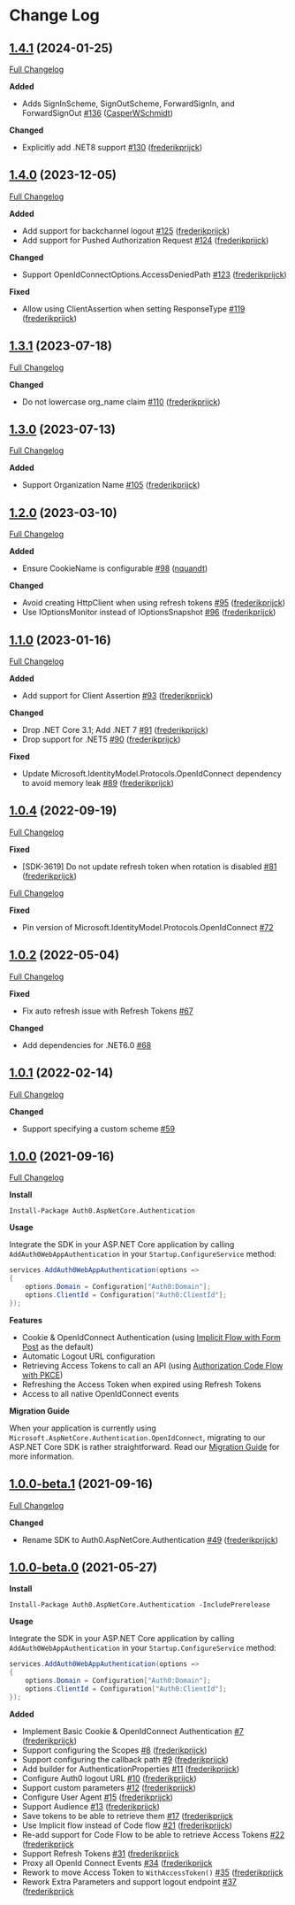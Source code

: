 # Change Log

## [1.4.1](https://github.com/auth0/auth0-aspnetcore-authentication/tree/1.4.1) (2024-01-25)
[Full Changelog](https://github.com/auth0/auth0-aspnetcore-authentication/compare/1.4.0...1.4.1)

**Added**
- Adds SignInScheme, SignOutScheme, ForwardSignIn, and ForwardSignOut [\#136](https://github.com/auth0/auth0-aspnetcore-authentication/pull/136) ([CasperWSchmidt](https://github.com/CasperWSchmidt))

**Changed**
- Explicitly add .NET8 support [\#130](https://github.com/auth0/auth0-aspnetcore-authentication/pull/130) ([frederikprijck](https://github.com/frederikprijck))

## [1.4.0](https://github.com/auth0/auth0-aspnetcore-authentication/tree/1.4.0) (2023-12-05)
[Full Changelog](https://github.com/auth0/auth0-aspnetcore-authentication/compare/1.3.1...1.4.0)

**Added**
- Add support for backchannel logout [\#125](https://github.com/auth0/auth0-aspnetcore-authentication/pull/125) ([frederikprijck](https://github.com/frederikprijck))
- Add support for Pushed Authorization Request [\#124](https://github.com/auth0/auth0-aspnetcore-authentication/pull/124) ([frederikprijck](https://github.com/frederikprijck))

**Changed**
- Support OpenIdConnectOptions.AccessDeniedPath [\#123](https://github.com/auth0/auth0-aspnetcore-authentication/pull/123) ([frederikprijck](https://github.com/frederikprijck))

**Fixed**
- Allow using ClientAssertion when setting ResponseType [\#119](https://github.com/auth0/auth0-aspnetcore-authentication/pull/119) ([frederikprijck](https://github.com/frederikprijck))

## [1.3.1](https://github.com/auth0/auth0-aspnetcore-authentication/tree/1.3.1) (2023-07-18)
[Full Changelog](https://github.com/auth0/auth0-aspnetcore-authentication/compare/1.3.0...1.3.1)

**Changed**
- Do not lowercase org_name claim [\#110](https://github.com/auth0/auth0-aspnetcore-authentication/pull/110) ([frederikprijck](https://github.com/frederikprijck))

## [1.3.0](https://github.com/auth0/auth0-aspnetcore-authentication/tree/1.3.0) (2023-07-13)
[Full Changelog](https://github.com/auth0/auth0-aspnetcore-authentication/compare/1.2.0...1.3.0)

**Added**
- Support Organization Name [\#105](https://github.com/auth0/auth0-aspnetcore-authentication/pull/105) ([frederikprijck](https://github.com/frederikprijck))

## [1.2.0](https://github.com/auth0/auth0-aspnetcore-authentication/tree/1.2.0) (2023-03-10)
[Full Changelog](https://github.com/auth0/auth0-aspnetcore-authentication/compare/1.1.0...1.2.0)

**Added**
- Ensure CookieName is configurable [\#98](https://github.com/auth0/auth0-aspnetcore-authentication/pull/98) ([nquandt](https://github.com/nquandt))

**Changed**
- Avoid creating HttpClient when using refresh tokens [\#95](https://github.com/auth0/auth0-aspnetcore-authentication/pull/95) ([frederikprijck](https://github.com/frederikprijck))
- Use IOptionsMonitor instead of IOptionsSnapshot [\#96](https://github.com/auth0/auth0-aspnetcore-authentication/pull/96) ([frederikprijck](https://github.com/frederikprijck))

## [1.1.0](https://github.com/auth0/auth0-aspnetcore-authentication/tree/1.1.0) (2023-01-16)
[Full Changelog](https://github.com/auth0/auth0-aspnetcore-authentication/compare/1.0.4...1.1.0)

**Added**
- Add support for Client Assertion [\#93](https://github.com/auth0/auth0-aspnetcore-authentication/pull/93) ([frederikprijck](https://github.com/frederikprijck))

**Changed**
- Drop .NET Core 3.1; Add .NET 7 [\#91](https://github.com/auth0/auth0-aspnetcore-authentication/pull/91) ([frederikprijck](https://github.com/frederikprijck))
- Drop support for .NET5 [\#90](https://github.com/auth0/auth0-aspnetcore-authentication/pull/90) ([frederikprijck](https://github.com/frederikprijck))

**Fixed**
- Update Microsoft.IdentityModel.Protocols.OpenIdConnect dependency to avoid memory leak [\#89](https://github.com/auth0/auth0-aspnetcore-authentication/pull/89) ([frederikprijck](https://github.com/frederikprijck))

## [1.0.4](https://github.com/auth0/auth0-aspnetcore-authentication/tree/1.0.4) (2022-09-19)
[Full Changelog](https://github.com/auth0/auth0-aspnetcore-authentication/compare/1.0.3...1.0.4)

**Fixed**
- [SDK-3619] Do not update refresh token when rotation is disabled [\#81](https://github.com/auth0/auth0-aspnetcore-authentication/pull/81) ([frederikprijck](https://github.com/frederikprijck))

[Full Changelog](https://github.com/auth0/auth0-aspnetcore-authentication/compare/1.0.2...1.0.3)

**Fixed**
- Pin version of Microsoft.IdentityModel.Protocols.OpenIdConnect [\#72](https://github.com/auth0/auth0-aspnetcore-authentication/pull/72)

## [1.0.2](https://github.com/auth0/auth0-aspnetcore-authentication/tree/1.0.2) (2022-05-04)

[Full Changelog](https://github.com/auth0/auth0-aspnetcore-authentication/compare/1.0.1...1.0.2)

**Fixed**
- Fix auto refresh issue with Refresh Tokens [\#67](https://github.com/auth0/auth0-aspnetcore-authentication/pull/67)

**Changed**
- Add dependencies for .NET6.0 [\#68](https://github.com/auth0/auth0-aspnetcore-authentication/pull/68)

## [1.0.1](https://github.com/auth0/auth0-aspnetcore-authentication/tree/1.0.1) (2022-02-14)

[Full Changelog](https://github.com/auth0/auth0-aspnetcore-authentication/compare/1.0.0...1.0.1)

**Changed**
- Support specifying a custom scheme [\#59](https://github.com/auth0/auth0-aspnetcore-authentication/pull/59)

## [1.0.0](https://github.com/auth0/auth0-aspnetcore-authentication/tree/1.0.0-beta.1) (2021-09-16)

[Full Changelog](https://github.com/auth0/auth0-aspnetcore-authentication/compare/1.0.0-beta.1...1.0.0)

**Install**

```
Install-Package Auth0.AspNetCore.Authentication
```

**Usage**

Integrate the SDK in your ASP.NET Core application by calling `AddAuth0WebAppAuthentication` in your `Startup.ConfigureService` method:

```csharp
services.AddAuth0WebAppAuthentication(options =>
{
    options.Domain = Configuration["Auth0:Domain"];
    options.ClientId = Configuration["Auth0:ClientId"];
});
```

**Features**
- Cookie & OpenIdConnect Authentication (using [Implicit Flow with Form Post](https://auth0.com/docs/authorization/flows/implicit-flow-with-form-post) as the default)
- Automatic Logout URL configuration
- Retrieving Access Tokens to call an API (using [Authorization Code Flow with PKCE](https://auth0.com/docs/authorization/flows/authorization-code-flow-with-proof-key-for-code-exchange-pkce))
- Refreshing the Access Token when expired using Refresh Tokens
- Access to all native OpenIdConnect events

**Migration Guide**

When your application is currently using `Microsoft.AspNetCore.Authentication.OpenIdConnect`, migrating to our ASP.NET Core SDK is rather straightforward. Read our [Migration Guide](MIGRATION.md) for more information.

## [1.0.0-beta.1](https://github.com/auth0/auth0-aspnetcore-authentication/tree/1.0.0-beta.1) (2021-09-16)

[Full Changelog](https://github.com/auth0/auth0-aspnetcore-authentication/compare/1.0.0-beta.0...1.0.0-beta.1)

**Changed**
- Rename SDK to Auth0.AspNetCore.Authentication [#49](https://github.com/auth0/auth0-aspnetcore-authentication/pull/49) ([frederikprijck](https://github.com/frederikprijck))

## [1.0.0-beta.0](https://github.com/auth0/auth0-aspnetcore-authentication/tree/1.0.0-beta.0) (2021-05-27)

**Install**

```
Install-Package Auth0.AspNetCore.Authentication -IncludePrerelease
```

**Usage**

Integrate the SDK in your ASP.NET Core application by calling `AddAuth0WebAppAuthentication` in your `Startup.ConfigureService` method:

```csharp
services.AddAuth0WebAppAuthentication(options =>
{
    options.Domain = Configuration["Auth0:Domain"];
    options.ClientId = Configuration["Auth0:ClientId"];
});
```

**Added**

- Implement Basic Cookie & OpenIdConnect Authentication [#7](https://github.com/auth0/auth0-aspnetcore-authentication/pull/7) ([frederikprijck](https://github.com/frederikprijck))
- Support configuring the Scopes [#8](https://github.com/auth0/auth0-aspnetcore-authentication/pull/8) ([frederikprijck](https://github.com/frederikprijck))
- Support configuring the callback path [#9](https://github.com/auth0/auth0-aspnetcore-authentication/pull/9) ([frederikprijck](https://github.com/frederikprijck))
- Add builder for AuthenticationProperties [#11](https://github.com/auth0/auth0-aspnetcore-authentication/pull/11) ([frederikprijck](https://github.com/frederikprijck))
- Configure Auth0 logout URL [#10](https://github.com/auth0/auth0-aspnetcore-authentication/pull/10) ([frederikprijck](https://github.com/frederikprijck))
- Support custom parameters [#12](https://github.com/auth0/auth0-aspnetcore-authentication/pull/12) ([frederikprijck](https://github.com/frederikprijck))
- Configure User Agent [#15](https://github.com/auth0/auth0-aspnetcore-authentication/pull/15) ([frederikprijck](https://github.com/frederikprijck))
- Support Audience [#13](https://github.com/auth0/auth0-aspnetcore-authentication/pull/13) ([frederikprijck](https://github.com/frederikprijck))
- Save tokens to be able to retrieve them [#17](https://github.com/auth0/auth0-aspnetcore-authentication/pull/17) ([frederikprijck](https://github.com/frederikprijck)
- Use Implicit flow instead of Code flow [#21](https://github.com/auth0/auth0-aspnetcore-authentication/pull/21) ([frederikprijck](https://github.com/frederikprijck))
- Re-add support for Code Flow to be able to retrieve Access Tokens [#22](https://github.com/auth0/auth0-aspnetcore-authentication/pull/22) ([frederikprijck](https://github.com/frederikprijck)
- Support Refresh Tokens [#31](https://github.com/auth0/auth0-aspnetcore-authentication/pull/31) ([frederikprijck](https://github.com/frederikprijck)
- Proxy all OpenId Connect Events [#34](https://github.com/auth0/auth0-aspnetcore-authentication/pull/34) ([frederikprijck](https://github.com/frederikprijck)
- Rework to move Access Token to `WithAccessToken()` [#35](https://github.com/auth0/auth0-aspnetcore-authentication/pull/35) ([frederikprijck](https://github.com/frederikprijck)
- Rework Extra Parameters and support logout endpoint [#37](https://github.com/auth0/auth0-aspnetcore-authentication/pull/37) ([frederikprijck](https://github.com/frederikprijck)
